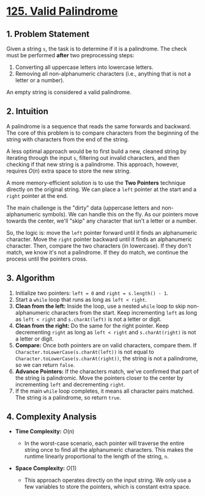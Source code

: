 # [125. Valid Palindrome](https://leetcode.com/problems/valid-palindrome/)



## 1. Problem Statement

Given a string `s`, the task is to determine if it is a palindrome. The check must be performed **after** two preprocessing steps:
1.  Converting all uppercase letters into lowercase letters.
2.  Removing all non-alphanumeric characters (i.e., anything that is not a letter or a number).

An empty string is considered a valid palindrome.

## 2. Intuition

A palindrome is a sequence that reads the same forwards and backward. The core of this problem is to compare characters from the beginning of the string with characters from the end of the string.

A less optimal approach would be to first build a new, cleaned string by iterating through the input `s`, filtering out invalid characters, and then checking if that new string is a palindrome. This approach, however, requires $O(n)$ extra space to store the new string.

A more memory-efficient solution is to use the **Two Pointers** technique directly on the original string. We can place a `left` pointer at the start and a `right` pointer at the end.

The main challenge is the "dirty" data (uppercase letters and non-alphanumeric symbols). We can handle this on the fly. As our pointers move towards the center, we'll "skip" any character that isn't a letter or a number.

So, the logic is: move the `left` pointer forward until it finds an alphanumeric character. Move the `right` pointer backward until it finds an alphanumeric character. Then, compare the two characters (in lowercase). If they don't match, we know it's not a palindrome. If they do match, we continue the process until the pointers cross.

## 3. Algorithm

1.  Initialize two pointers: `left = 0` and `right = s.length() - 1`.
2.  Start a `while` loop that runs as long as `left < right`.
3.  **Clean from the left:** Inside the loop, use a nested `while` loop to skip non-alphanumeric characters from the start. Keep incrementing `left` as long as `left < right` and `s.charAt(left)` is not a letter or digit.
4.  **Clean from the right:** Do the same for the right pointer. Keep decrementing `right` as long as `left < right` and `s.charAt(right)` is not a letter or digit.
5.  **Compare:** Once both pointers are on valid characters, compare them. If `Character.toLowerCase(s.charAt(left))` is not equal to `Character.toLowerCase(s.charAt(right))`, the string is not a palindrome, so we can return `false`.
6.  **Advance Pointers:** If the characters match, we've confirmed that part of the string is palindromic. Move the pointers closer to the center by incrementing `left` and decrementing `right`.
7.  If the main `while` loop completes, it means all character pairs matched. The string is a palindrome, so return `true`.

## 4. Complexity Analysis

* **Time Complexity:** $O(n)$
    * In the worst-case scenario, each pointer will traverse the entire string once to find all the alphanumeric characters. This makes the runtime linearly proportional to the length of the string, `n`.

* **Space Complexity:** $O(1)$
    * This approach operates directly on the input string. We only use a few variables to store the pointers, which is constant extra space.
